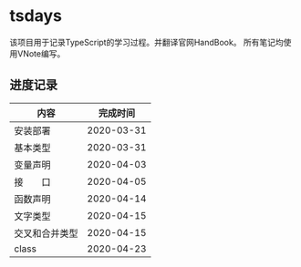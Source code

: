 # tsdays

该项目用于记录TypeScript的学习过程。并翻译官网HandBook。
所有笔记均使用VNote编写。

## 进度记录

| 内容                         | 完成时间   |
| ---------------------------- | ---------- |
| 安装部署                     | 2020-03-31 |
| 基本类型                     | 2020-03-31 |
| 变量声明                     | 2020-04-03 |
| 接&ensp;&ensp;&ensp;&ensp;口 | 2020-04-05 |
| 函数声明                     | 2020-04-14 |
| 文字类型                     | 2020-04-15 |
| 交叉和合并类型                | 2020-04-15 |
| class                       | 2020-04-23 |